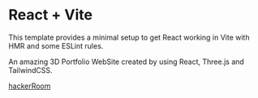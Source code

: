 # React + Vite

This template provides a minimal setup to get React working in Vite with HMR and some ESLint rules.

An amazing 3D Portfolio WebSite created by using  React, Three.js and TailwindCSS.

[hackerRoom](github-img\hackerRoom.png)
